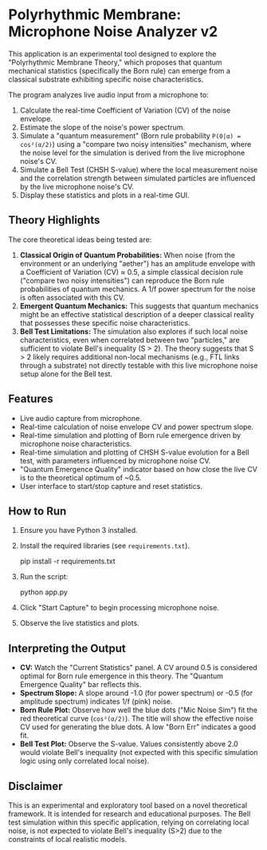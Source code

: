 # Polyrhythmic Membrane: Microphone Noise Analyzer v2

This application is an experimental tool designed to explore the "Polyrhythmic Membrane Theory," which proposes that quantum mechanical statistics (specifically the Born rule) can emerge from a classical substrate exhibiting specific noise characteristics.

The program analyzes live audio input from a microphone to:
1.  Calculate the real-time Coefficient of Variation (CV) of the noise envelope.
2.  Estimate the slope of the noise's power spectrum.
3.  Simulate a "quantum measurement" (Born rule probability `P(0|α) = cos²(α/2)`) using a "compare two noisy intensities" mechanism, where the noise level for the simulation is derived from the live microphone noise's CV.
4.  Simulate a Bell Test (CHSH S-value) where the local measurement noise and the correlation strength between simulated particles are influenced by the live microphone noise's CV.
5.  Display these statistics and plots in a real-time GUI.

## Theory Highlights

The core theoretical ideas being tested are:
1.  **Classical Origin of Quantum Probabilities:** When noise (from the environment or an underlying "aether") has an amplitude envelope with a Coefficient of Variation (CV) ≈ 0.5, a simple classical decision rule ("compare two noisy intensities") can reproduce the Born rule probabilities of quantum mechanics. A 1/f power spectrum for the noise is often associated with this CV.
2.  **Emergent Quantum Mechanics:** This suggests that quantum mechanics might be an effective statistical description of a deeper classical reality that possesses these specific noise characteristics.
3.  **Bell Test Limitations:** The simulation also explores if such local noise characteristics, even when correlated between two "particles," are sufficient to violate Bell's inequality (S > 2). The theory suggests that S > 2 likely requires additional non-local mechanisms (e.g., FTL links through a substrate) not directly testable with this live microphone noise setup alone for the Bell test.

## Features

*   Live audio capture from microphone.
*   Real-time calculation of noise envelope CV and power spectrum slope.
*   Real-time simulation and plotting of Born rule emergence driven by microphone noise characteristics.
*   Real-time simulation and plotting of CHSH S-value evolution for a Bell test, with parameters influenced by microphone noise CV.
*   "Quantum Emergence Quality" indicator based on how close the live CV is to the theoretical optimum of ~0.5.
*   User interface to start/stop capture and reset statistics.

## How to Run

1.  Ensure you have Python 3 installed.
2.  Install the required libraries (see `requirements.txt`).

    pip install -r requirements.txt

3.  Run the script:

    python app.py 

5.  Click "Start Capture" to begin processing microphone noise.

6.  Observe the live statistics and plots.

## Interpreting the Output

*   **CV:** Watch the "Current Statistics" panel. A CV around 0.5 is considered optimal for Born rule emergence in this theory. The "Quantum Emergence Quality" bar reflects this.
*   **Spectrum Slope:** A slope around -1.0 (for power spectrum) or -0.5 (for amplitude spectrum) indicates 1/f (pink) noise.
*   **Born Rule Plot:** Observe how well the blue dots ("Mic Noise Sim") fit the red theoretical curve (`cos²(α/2)`). The title will show the effective noise CV used for generating the blue dots. A low "Born Err" indicates a good fit.
*   **Bell Test Plot:** Observe the S-value. Values consistently above 2.0 would violate Bell's inequality (not expected with this specific simulation logic using only correlated local noise).

## Disclaimer

This is an experimental and exploratory tool based on a novel theoretical framework. It is intended for research and educational purposes. The Bell test simulation within this specific application, relying on correlating local noise, is not expected to violate Bell's inequality (S>2) due to the constraints of local realistic models.
